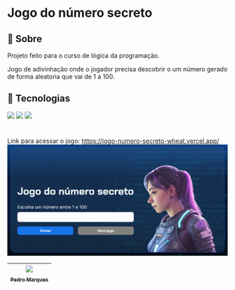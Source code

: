 <h1>Jogo do número secreto</h1>

<h2>🔖 Sobre</h2>
<p>Projeto feito para o curso de lógica da programação.</p>

Jogo de adivinhação onde o jogador precisa descobrir o um número gerado de forma aleatoria que vai de 1 a 100.

## 🚀 Tecnologias
<div>
  <img src="https://img.shields.io/badge/HTML-239120?style=for-the-badge&logo=html5&logoColor=white">
  <img src="https://img.shields.io/badge/CSS-239120?&style=for-the-badge&logo=css3&logoColor=white">
  <img src="https://img.shields.io/badge/JavaScript-F7DF1E?style=for-the-badge&logo=javascript&logoColor=black">
</div>

#
Link para acessar o jogo: https://jogo-numero-secreto-wheat.vercel.app/
<img src="/img//assets/imagem_do_jogo_pronto.gif">

| [<img loading="lazy" src="https://avatars.githubusercontent.com/u/127322330?v=4" width=115><br><sub>Pedro Marques</sub>](https://github.com/PedroHML1) |
| :---: |
